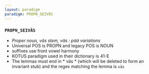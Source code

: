 ```yaml
---
layout: paradigm
paradigm: PROPN_SEIVÄS
---
```

### ` PROPN_SEIVÄS `

* _Proper noun, väs stem, väs : pää variations_
* Universal POS is PROPN and legacy POS is NOUN
* suffixes use front vowel harmony
* KOTUS paradigm used in their dictionary is 41-E
* The lemmas must end in * väs * (which will be deleted to form an invariant stub) and the regex matching the lemma is ` väs `
